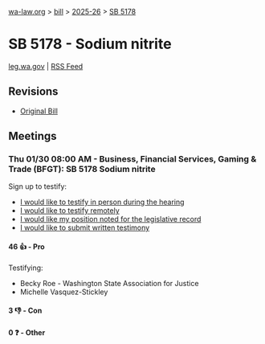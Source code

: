[wa-law.org](/) > [bill](/bill/) > [2025-26](/bill/2025-26/) > [SB 5178](/bill/2025-26/sb/5178/)

# SB 5178 - Sodium nitrite
[leg.wa.gov](https://app.leg.wa.gov/billsummary?BillNumber=5178&Year=2025&Initiative=false) | [RSS Feed](./rss.xml)

## Revisions
* [Original Bill](1/)

## Meetings
### Thu 01/30 08:00 AM - Business, Financial Services, Gaming & Trade (BFGT): SB 5178 Sodium nitrite
Sign up to testify:
* [I would like to testify in person during the hearing](https://app.leg.wa.gov/csi/Testifier/Add?chamber=House&mId=32585&aId=162082&caId=24960&tId=1)
* [I would like to testify remotely](https://app.leg.wa.gov/csi/Testifier/Add?chamber=House&mId=32585&aId=162082&caId=24960&tId=2)
* [I would like my position noted for the legislative record](https://app.leg.wa.gov/csi/Testifier/Add?chamber=House&mId=32585&aId=162082&caId=24960&tId=3)
* [I would like to submit written testimony](https://app.leg.wa.gov/csi/Testifier/Add?chamber=House&mId=32585&aId=162082&caId=24960&tId=4)

#### 46 👍 - Pro
Testifying:
* Becky Roe - Washington State Association for Justice
* Michelle Vasquez-Stickley

#### 3 👎 - Con

#### 0 ❓ - Other
